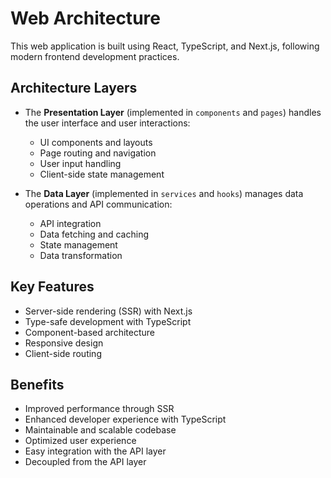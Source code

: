# Web Architecture

This web application is built using React, TypeScript, and Next.js, following modern frontend development practices.

## Architecture Layers

- The **Presentation Layer** (implemented in `components` and `pages`) handles the user interface and user interactions:

  - UI components and layouts
  - Page routing and navigation
  - User input handling
  - Client-side state management

- The **Data Layer** (implemented in `services` and `hooks`) manages data operations and API communication:
  - API integration
  - Data fetching and caching
  - State management
  - Data transformation

## Key Features

- Server-side rendering (SSR) with Next.js
- Type-safe development with TypeScript
- Component-based architecture
- Responsive design
- Client-side routing

## Benefits

- Improved performance through SSR
- Enhanced developer experience with TypeScript
- Maintainable and scalable codebase
- Optimized user experience
- Easy integration with the API layer
- Decoupled from the API layer
